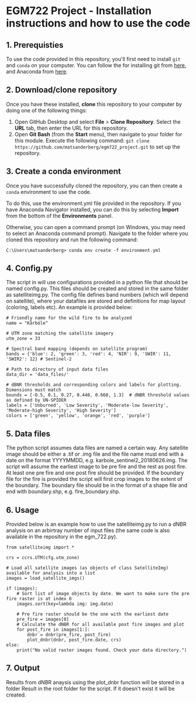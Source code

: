# EGM722 Project - Installation instructions and how to use the code

## 1. Prerequisties

To use the code provided in this repository, you'll first need to install `git` and `conda` on your computer. You can follow the
for installing git from [here](https://git-scm.com/downloads), and Anaconda from [here](https://docs.anaconda.com/anaconda/install/). 

## 2. Download/clone repository

Once you have these installed, __clone__ this repository to your computer by doing one of the following things:

1. Open GitHub Desktop and select __File__ > __Clone Repository__. Select the __URL__ tab, then enter the URL for this 
   repository.
2. Open __Git Bash__ (from the __Start__ menu), then navigate to your folder for this module. Execute the following command: 
   `git clone https://github.com/matsanderberg/egm722_project.git` to set up the repository. 

## 3. Create a conda environment

Once you have successfully cloned the repository, you can then create a `conda` environment to use the code.

To do this, use the environment.yml file provided in the repository. If you have Anaconda Navigator installed,
you can do this by selecting __Import__ from the bottom of the __Environments__ panel. 

Otherwise, you can open a command prompt (on Windows, you may need to select an Anaconda command prompt). Navigate
to the folder where you cloned this repository and run the following command:

```
C:\Users\matsanderberg> conda env create -f environment.yml
```
## 4. Config.py

The script in will use configurations provided in a python file that should be named config.py. This files should be created and stored in the same folder as satelliteimg.py. The config file defines band numbers (which will depend on satellite), where your datafiles are stored and definitions for map layout (coloring, labels etc). An example is provided below:

```
# Friendly name for the wild fire to be analyzed
name = "Kårböle"

# UTM zone matching the satellite imagery
utm_zone = 33

# Spectral band mapping (depends on satellite program)
bands = {'blue': 2, 'green': 3, 'red': 4, 'NIR': 9, 'SWIR': 11, 'SWIR2': 12} # Sentinel-2

# Path to directory of input data files
data_dir = 'data_files/'

# dBNR thresholds and corresponding colors and labels for plotting. Dimensions must match
bounds = [-0.5, 0.1, 0.27, 0.440, 0.660, 1.3]  # dNBR threshold values as defined by UN-SPIDER
labels = ['Unburned', 'Low Severity', 'Moderate-low Severity', 'Moderate-high Severity', 'High Severity']
colors = ['green', 'yellow', 'orange', 'red', 'purple']
```

## 5. Data files

The python script assumes data files are named a certain way. Any satellite image should be either a .tif or .img file and the file name must end with a date on the format YYYYMMDD, e.g. karbole_sentinel2_20180626.img. The script will assume the earliest image to be pre fire and the rest as post fire. At least one pre fire and one post fire should be provided. If the boundary file for the fire is provided the script will first crop images to the extent of the boundary. The boundary file should be in the format of a shape file and end with boundary.shp, e.g. fire_boundary.shp.

## 6. Usage

Provided below is an example how to use the satelliteimg.py to run a dNBR analysis on an arbirtray number of input files (the same code is also available in the repository in the egm_722.py).

```
from satelliteimg import *

crs = ccrs.UTM(cfg.utm_zone)

# Load all satellite images (as objects of class SatelliteImg) available for analysis into a list
images = load_satellite_imgs()

if (images):
    # Sort list of image objects by date. We want to make sure the pre fire raster is at index 0
    images.sort(key=lambda img: img.date)

    # Pre fire raster should be the one with the earliest date
    pre_fire = images[0]
    # Calculate the dNBR for all available post fire images and plot
    for post_fire in images[1:]:
        dnbr = dnbr(pre_fire, post_fire)
        plot_dnbr(dnbr, post_fire.date, crs)
else:
    print("No valid raster images found. Check your data directory.")
```

## 7. Output

Results from dNBR anaysis using the plot_dnbr function will be stored in a folder Result in the root folder for the script. If it doesn't exist it will be created. 

